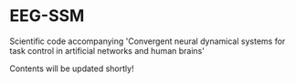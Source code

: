 # EEG-SSM
Scientific code accompanying 'Convergent neural dynamical systems for task control in artificial networks and human brains'


Contents will be updated shortly!
